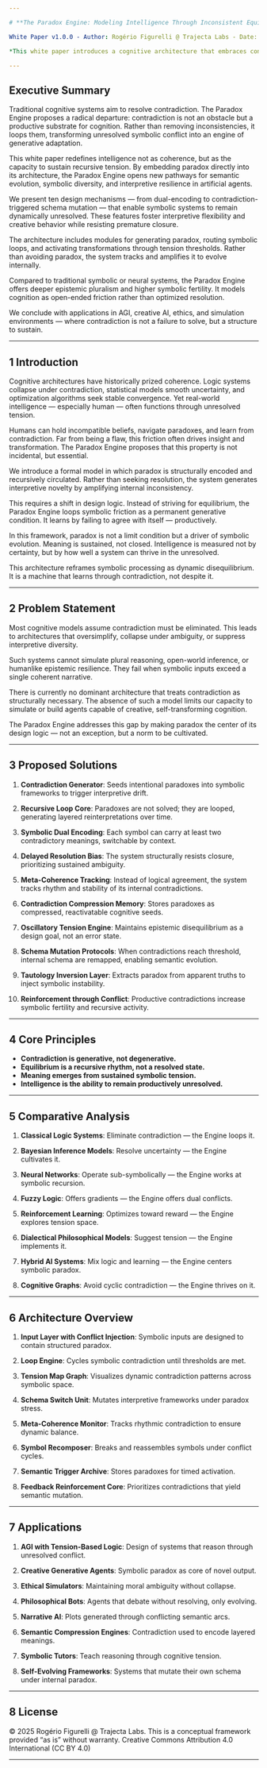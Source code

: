 ```yaml
---

# **The Paradox Engine: Modeling Intelligence Through Inconsistent Equilibria**

White Paper v1.0.0 - Author: Rogério Figurelli @ Trajecta Labs - Date: 2025-05-23

*This white paper introduces a cognitive architecture that embraces contradiction as its core engine. Rather than resolving paradoxes, the Paradox Engine sustains and recycles them to foster adaptive, generative intelligence. It outlines principles, mechanisms, and design strategies for symbolic systems that evolve not by eliminating inconsistency, but by learning to live within it.*

---
```


## Executive Summary

Traditional cognitive systems aim to resolve contradiction. The Paradox Engine proposes a radical departure: contradiction is not an obstacle but a productive substrate for cognition. Rather than removing inconsistencies, it loops them, transforming unresolved symbolic conflict into an engine of generative adaptation.

This white paper redefines intelligence not as coherence, but as the capacity to sustain recursive tension. By embedding paradox directly into its architecture, the Paradox Engine opens new pathways for semantic evolution, symbolic diversity, and interpretive resilience in artificial agents.

We present ten design mechanisms — from dual-encoding to contradiction-triggered schema mutation — that enable symbolic systems to remain dynamically unresolved. These features foster interpretive flexibility and creative behavior while resisting premature closure.

The architecture includes modules for generating paradox, routing symbolic loops, and activating transformations through tension thresholds. Rather than avoiding paradox, the system tracks and amplifies it to evolve internally.

Compared to traditional symbolic or neural systems, the Paradox Engine offers deeper epistemic pluralism and higher symbolic fertility. It models cognition as open-ended friction rather than optimized resolution.

We conclude with applications in AGI, creative AI, ethics, and simulation environments — where contradiction is not a failure to solve, but a structure to sustain.

---

## 1  Introduction

Cognitive architectures have historically prized coherence. Logic systems collapse under contradiction, statistical models smooth uncertainty, and optimization algorithms seek stable convergence. Yet real-world intelligence — especially human — often functions through unresolved tension.

Humans can hold incompatible beliefs, navigate paradoxes, and learn from contradiction. Far from being a flaw, this friction often drives insight and transformation. The Paradox Engine proposes that this property is not incidental, but essential.

We introduce a formal model in which paradox is structurally encoded and recursively circulated. Rather than seeking resolution, the system generates interpretive novelty by amplifying internal inconsistency.

This requires a shift in design logic. Instead of striving for equilibrium, the Paradox Engine loops symbolic friction as a permanent generative condition. It learns by failing to agree with itself — productively.

In this framework, paradox is not a limit condition but a driver of symbolic evolution. Meaning is sustained, not closed. Intelligence is measured not by certainty, but by how well a system can thrive in the unresolved.

This architecture reframes symbolic processing as dynamic disequilibrium. It is a machine that learns through contradiction, not despite it.

---

## 2  Problem Statement

Most cognitive models assume contradiction must be eliminated. This leads to architectures that oversimplify, collapse under ambiguity, or suppress interpretive diversity.

Such systems cannot simulate plural reasoning, open-world inference, or humanlike epistemic resilience. They fail when symbolic inputs exceed a single coherent narrative.

There is currently no dominant architecture that treats contradiction as structurally necessary. The absence of such a model limits our capacity to simulate or build agents capable of creative, self-transforming cognition.

The Paradox Engine addresses this gap by making paradox the center of its design logic — not an exception, but a norm to be cultivated.

---

## 3  Proposed Solutions

1. **Contradiction Generator**: Seeds intentional paradoxes into symbolic frameworks to trigger interpretive drift.

2. **Recursive Loop Core**: Paradoxes are not solved; they are looped, generating layered reinterpretations over time.

3. **Symbolic Dual Encoding**: Each symbol can carry at least two contradictory meanings, switchable by context.

4. **Delayed Resolution Bias**: The system structurally resists closure, prioritizing sustained ambiguity.

5. **Meta-Coherence Tracking**: Instead of logical agreement, the system tracks rhythm and stability of its internal contradictions.

6. **Contradiction Compression Memory**: Stores paradoxes as compressed, reactivatable cognitive seeds.

7. **Oscillatory Tension Engine**: Maintains epistemic disequilibrium as a design goal, not an error state.

8. **Schema Mutation Protocols**: When contradictions reach threshold, internal schema are remapped, enabling semantic evolution.

9. **Tautology Inversion Layer**: Extracts paradox from apparent truths to inject symbolic instability.

10. **Reinforcement through Conflict**: Productive contradictions increase symbolic fertility and recursive activity.

---

## 4  Core Principles

* **Contradiction is generative, not degenerative.**
* **Equilibrium is a recursive rhythm, not a resolved state.**
* **Meaning emerges from sustained symbolic tension.**
* **Intelligence is the ability to remain productively unresolved.**

---

## 5  Comparative Analysis

1. **Classical Logic Systems**: Eliminate contradiction — the Engine loops it.

2. **Bayesian Inference Models**: Resolve uncertainty — the Engine cultivates it.

3. **Neural Networks**: Operate sub-symbolically — the Engine works at symbolic recursion.

4. **Fuzzy Logic**: Offers gradients — the Engine offers dual conflicts.

5. **Reinforcement Learning**: Optimizes toward reward — the Engine explores tension space.

6. **Dialectical Philosophical Models**: Suggest tension — the Engine implements it.

7. **Hybrid AI Systems**: Mix logic and learning — the Engine centers symbolic paradox.

8. **Cognitive Graphs**: Avoid cyclic contradiction — the Engine thrives on it.

---

## 6  Architecture Overview

1. **Input Layer with Conflict Injection**: Symbolic inputs are designed to contain structured paradox.

2. **Loop Engine**: Cycles symbolic contradiction until thresholds are met.

3. **Tension Map Graph**: Visualizes dynamic contradiction patterns across symbolic space.

4. **Schema Switch Unit**: Mutates interpretive frameworks under paradox stress.

5. **Meta-Coherence Monitor**: Tracks rhythmic contradiction to ensure dynamic balance.

6. **Symbol Recomposer**: Breaks and reassembles symbols under conflict cycles.

7. **Semantic Trigger Archive**: Stores paradoxes for timed activation.

8. **Feedback Reinforcement Core**: Prioritizes contradictions that yield semantic mutation.

---

## 7  Applications

1. **AGI with Tension-Based Logic**: Design of systems that reason through unresolved conflict.

2. **Creative Generative Agents**: Symbolic paradox as core of novel output.

3. **Ethical Simulators**: Maintaining moral ambiguity without collapse.

4. **Philosophical Bots**: Agents that debate without resolving, only evolving.

5. **Narrative AI**: Plots generated through conflicting semantic arcs.

6. **Semantic Compression Engines**: Contradiction used to encode layered meanings.

7. **Symbolic Tutors**: Teach reasoning through cognitive tension.

8. **Self-Evolving Frameworks**: Systems that mutate their own schema under internal paradox.

---

## 8  License

© 2025 Rogério Figurelli @ Trajecta Labs. This is a conceptual framework provided “as is” without warranty.
Creative Commons Attribution 4.0 International (CC BY 4.0)

---
